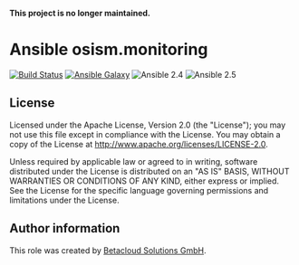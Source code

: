 **This project is no longer maintained.**

# Ansible osism.monitoring

[![Build Status](https://travis-ci.org/osism/ansible-monitoring.svg?branch=master)](https://travis-ci.org/osism/ansible-monitoring)
[![Ansible Galaxy](https://img.shields.io/badge/Ansible%20Galaxy-osism.monitoring-blue.svg)](https://galaxy.ansible.com/osism/monitoring/)
![Ansible 2.4](https://img.shields.io/badge/Ansible-2.4-green.png?style=flat)
![Ansible 2.5](https://img.shields.io/badge/Ansible-2.5-green.png?style=flat)

License
-------

Licensed under the Apache License, Version 2.0 (the "License");
you may not use this file except in compliance with the License.
You may obtain a copy of the License at http://www.apache.org/licenses/LICENSE-2.0.

Unless required by applicable law or agreed to in writing, software
distributed under the License is distributed on an "AS IS" BASIS,
WITHOUT WARRANTIES OR CONDITIONS OF ANY KIND, either express or implied.
See the License for the specific language governing permissions and
limitations under the License.

Author information
------------------

This role was created by [Betacloud Solutions GmbH](https://betacloud-solutions.de).
